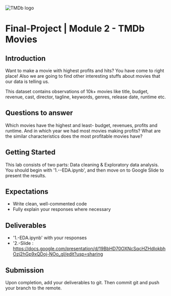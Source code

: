 
![TMDb logo](https://www.themoviedb.org/assets/2/v4/logos/v2/blue_square_1-5bdc75aaebeb75dc7ae79426ddd9be3b2be1e342510f8202baf6bffa71d7f5c4.svg)

# Final-Project | Module 2 - TMDb Movies


## Introduction

Want to make a movie with highest profits and hits? You have come to right place! Also we are going to find other interesting stuffs about movies that our data is telling us.

This dataset contains observations of 10k+ movies like title, budget, revenue, cast, director, tagline, keywords, genres, release date, runtime etc.

## Questions to answer
Which movies have the highest and least- budget, revenues, profits and runtime. And in which year we had most movies making profits?
What are the similar characteristics does the most profitable movies have?


## Getting Started

This lab consists of two parts: Data cleaning & Exploratory data analysis. You should begin with '1.--EDA.ipynb', and then move on to Google Slide to present the results. 


## Expectations

- Write clean, well-commented code
- Fully explain your responses where necessary


## Deliverables

- '1.-EDA.ipynb' with your responses
- '2.-Slide : https://docs.google.com/presentation/d/19BbHD70OXNcSqcHZHdIokbhOzj2hGp9xQDoj-NOo_gI/edit?usp=sharing


## Submission

Upon completion, add your deliverables to git. Then commit git and push your branch to the remote.
